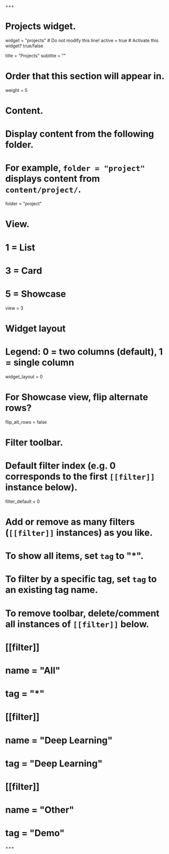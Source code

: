 +++
# Projects widget.
widget = "projects"  # Do not modify this line!
active = true  # Activate this widget? true/false

title = "Projects"
subtitle = ""

# Order that this section will appear in.
weight = 5

# Content.
# Display content from the following folder.
# For example, `folder = "project"` displays content from `content/project/`.
folder = "project"

# View.
#   1 = List
#   3 = Card
#   5 = Showcase
view = 3

# Widget layout
# Legend: 0 = two columns (default), 1 = single column
widget_layout = 0

# For Showcase view, flip alternate rows?
flip_alt_rows = false

# Filter toolbar.

# Default filter index (e.g. 0 corresponds to the first `[[filter]]` instance below).
filter_default = 0

# Add or remove as many filters (`[[filter]]` instances) as you like.
# To show all items, set `tag` to "*".
# To filter by a specific tag, set `tag` to an existing tag name.
# To remove toolbar, delete/comment all instances of `[[filter]]` below.
# [[filter]]
#   name = "All"
#   tag = "*"
#
# [[filter]]
#   name = "Deep Learning"
#   tag = "Deep Learning"
#
# [[filter]]
#   name = "Other"
#   tag = "Demo"

+++

